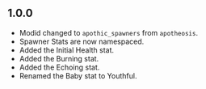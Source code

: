 ## 1.0.0
* Modid changed to `apothic_spawners` from `apotheosis`.
* Spawner Stats are now namespaced.
* Added the Initial Health stat.
* Added the Burning stat.
* Added the Echoing stat.
* Renamed the Baby stat to Youthful.